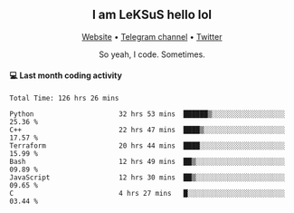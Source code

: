<h2 align="center">I am LeKSuS hello lol</h2>
<div align="center">
  <a href="https://leksus.net">Website</a> •
  <a href="https://t.me/leksus_was_here">Telegram channel</a> •
  <a href="https://twitter.com/___LeKSuS___">Twitter</a>
</div>
<p align="center">So yeah, I code. Sometimes.</p>

#### :computer: Last month coding activity
<!--START_SECTION:waka-->

```text
Total Time: 126 hrs 26 mins

Python                     32 hrs 53 mins  ██████▒░░░░░░░░░░░░░░░░░░   25.36 %
C++                        22 hrs 47 mins  ████▒░░░░░░░░░░░░░░░░░░░░   17.57 %
Terraform                  20 hrs 44 mins  ████░░░░░░░░░░░░░░░░░░░░░   15.99 %
Bash                       12 hrs 49 mins  ██▒░░░░░░░░░░░░░░░░░░░░░░   09.89 %
JavaScript                 12 hrs 30 mins  ██▒░░░░░░░░░░░░░░░░░░░░░░   09.65 %
C                          4 hrs 27 mins   █░░░░░░░░░░░░░░░░░░░░░░░░   03.44 %
```

<!--END_SECTION:waka-->

<!-- flag{4_l0t_0f_1nter35t1ng_th1ng5_4r3_1n_publ1c_d0m41n} -->
